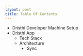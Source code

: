 ```yaml
---
layout: post
title: Table Of Contents
---
```


* Dristhi Developer Machine Setup
* Dristhi App
    * Tech Stack
    * Architecture
        * Sync
